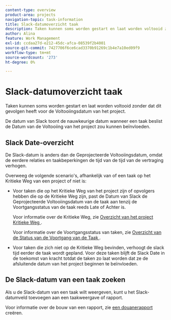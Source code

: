 ```yaml
---
content-type: overview
product-area: projects
navigation-topic: task-information
title: Slack-datumoverzicht taak
description: Taken kunnen soms worden gestart en laat worden voltooid zonder dat dit gevolgen heeft voor de Voltooiingsdatum van het project. De datum van Slack toont de nauwkeurige datum wanneer een taak beslist de Datum van de Voltooiing van het project zou kunnen beïnvloeden.
author: Alina
feature: Work Management
exl-id: ccdaa27d-e212-45dc-afca-08539f2b4001
source-git-commit: 7427706f6ce6cad3370b91269c1b4e7a10ed09f9
workflow-type: tm+mt
source-wordcount: '273'
ht-degree: 0%

---
```


# Slack-datumoverzicht taak

Taken kunnen soms worden gestart en laat worden voltooid zonder dat dit gevolgen heeft voor de Voltooiingsdatum van het project.

De datum van Slack toont de nauwkeurige datum wanneer een taak beslist de Datum van de Voltooiing van het project zou kunnen beïnvloeden.

## Slack Date-overzicht

De Slack-datum is anders dan de Geprojecteerde Voltooiingsdatum, omdat de eerdere relaties en taakbeperkingen de tijd van de tijd van de vertraging verhogen.

Overweeg de volgende scenario&#39;s, afhankelijk van of een taak op het Kritieke Weg van een project of niet is:

* Voor taken die op het Kritieke Weg van het project zijn of opvolgers hebben die op de Kritieke Weg zijn, past de Datum van Slack de Geprojecteerde Voltooiingsdatum van de taak aan tenzij de Voortgangsstatus van de taak reeds Late of Achter is.

  Voor informatie over de Kritieke Weg, zie [ Overzicht van het project Kritieke Weg ](../../../manage-work/tasks/manage-tasks/critical-path.md).

  Voor informatie over de Voortgangsstatus van taken, zie [ Overzicht van de Status van de Voortgang van de Taak ](../../../manage-work/tasks/task-information/task-progress-status.md).

* Voor taken die zich niet op de Kritieke Weg bevinden, verhoogt de slack tijd eerder de taak wordt gepland. Voor deze taken blijft de Slack Date in de toekomst van kracht totdat de taken zo laat worden dat ze de afsluitende datum van het project beginnen te beïnvloeden.

## De Slack-datum van een taak zoeken

Als u de Slack-datum van een taak wilt weergeven, kunt u het Slack-datumveld toevoegen aan een taakweergave of rapport.

Voor informatie over de bouw van een rapport, zie [ een douanerapport ](../../../reports-and-dashboards/reports/creating-and-managing-reports/create-custom-report.md) creëren.

